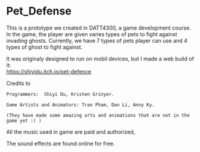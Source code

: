 # Pet_Defense
This is a prototype we created in DATT4300, a game development course.
In the game, the player are given varies types of pets to fight against invading ghosts.
Currently, we have 7 types of pets player can use and 4 types of ghost to fight against. 

It was originaly designed to run on mobil devices, but I made a web build of it:  
https://shiyidu.itch.io/pet-defence

Credits to

    Programmers:  Shiyi Du, Kristen Grinyer.

    Game Artists and Animators: Tran Pham, Dan Li, Anny Ky.

    (They have made some amazing arts and animations that are not in the game yet :( )



All the music used in game are paid and authorized,

The sound effects are found online for free.
